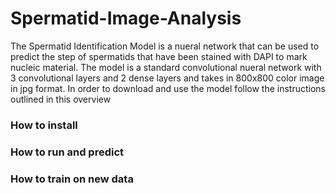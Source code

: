 # Spermatid-Image-Analysis
The Spermatid Identification Model is a nueral network that can be used to predict the step of spermatids that have been stained with DAPI to mark nucleic material.  The model is a standard convolutional nueral network with 3 convolutional layers and 2 dense layers and takes in 800x800 color image in jpg format.  In order to download and use the model follow the instructions outlined in this overview

### How to install


### How to run and predict


### How to train on new data
